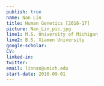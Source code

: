 ```yaml
---
publish: true
name: Nan Lin
title: Human Genetics [2016-17]
picture: Nan_Lin_pic.jpg
line1: M.S. University of Michigan 
line2: B.S. Xiamen University
google-scholar: 
CV:
linked-in: 
twitter: 
email: linnan@umich.edu
start-date: 2016-09-01
---
```

